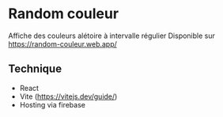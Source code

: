 # Random couleur

Affiche des couleurs alétoire à intervalle régulier
Disponible sur https://random-couleur.web.app/

## Technique

- React
- Vite (https://vitejs.dev/guide/)
- Hosting via firebase
